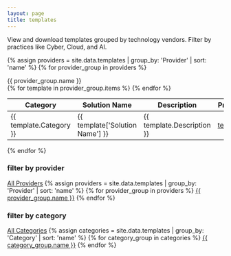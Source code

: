 ```yaml
---
layout: page
title: templates
---
```


<div class="articles-layout">
<div class="articles-main-content" markdown="1">

View and download templates grouped by technology vendors. Filter by practices like Cyber, Cloud, and AI.

<div id="filter-status" style="margin: 1rem 0 0 0; padding: 0.5rem 0.5rem 0 0.5rem; display: none; text-align: right; font-size: 0.85em;">
  <span style="font-weight: 500; color: #333; padding-right: 0.25rem;">Active Filters:</span> <span id="active-filters"></span>
  <button id="clear-filters" style="margin-left: 1rem; padding: 0.25rem 0.5rem; background: transparent; color: #c00; border: none; border-radius: 3px; cursor: pointer; text-decoration: underline; font-size: 0.85em;">Clear All Filters</button>
</div>

<div id="no-match-message" style="margin: 1rem 0; padding: 0; text-align: center; color: #555; font-size: 1em; display: none;">
  No templates match the selected filter criteria.
</div>

{% assign providers = site.data.templates | group_by: 'Provider' | sort: 'name' %}
{% for provider_group in providers %}
  <div class="provider-heading">{{ provider_group.name }}</div>
  <table>
    <thead>
      <tr>
        <th>Category</th>
        <th>Solution Name</th>
        <th>Description</th>
        <th>Pre Sales</th>
        <th>Delivery</th>
        <th>Status</th>
      </tr>
    </thead>
    <tbody>
      {% for template in provider_group.items %}
      <tr>
        <td>{{ template.Category }}</td>
        <td>{{ template['Solution Name'] }}</td>
        <td>{{ template.Description }}</td>
        <td><a href="{{ template['Pre Sales Templates'] }}" target="_blank">templates</a></td>
        <td><a href="{{ template['Delivery Templates'] }}" target="_blank">templates</a></td>
        <td>{{ template.Status }}</td>
      </tr>
      {% endfor %}
    </tbody>
  </table>
{% endfor %}

</div>

<div class="articles-sidebar">
  <div class="sidebar-section">
    <h3>filter by provider</h3>
    <div class="related-links-list">
      <a href="#" class="year-filter-link provider-filter" data-provider="all">All Providers</a>
      {% assign providers = site.data.templates | group_by: 'Provider' | sort: 'name' %}
      {% for provider_group in providers %}
      <a href="#" class="year-filter-link provider-filter" data-provider="{{ provider_group.name }}">{{ provider_group.name }}</a>
      {% endfor %}
    </div>
  </div>
  
  <div class="sidebar-section">
    <h3>filter by category</h3>
    <div class="related-links-list">
      <a href="#" class="year-filter-link category-filter" data-category="all">All Categories</a>
      {% assign categories = site.data.templates | group_by: 'Category' | sort: 'name' %}
      {% for category_group in categories %}
      <a href="#" class="year-filter-link category-filter" data-category="{{ category_group.name }}">{{ category_group.name }}</a>
      {% endfor %}
    </div>
  </div>
</div>
</div>

<script>
document.addEventListener('DOMContentLoaded', function() {
  const providerFilters = document.querySelectorAll('.provider-filter');
  const categoryFilters = document.querySelectorAll('.category-filter');
  const providerSections = document.querySelectorAll('.provider-heading, table');
  
  let selectedProvider = 'all';
  let selectedCategory = 'all';
  
  // Set default active filters
  const allProviderFilter = document.querySelector('.provider-filter[data-provider="all"]');
  const allCategoryFilter = document.querySelector('.category-filter[data-category="all"]');
  if (allProviderFilter) allProviderFilter.classList.add('active');
  if (allCategoryFilter) allCategoryFilter.classList.add('active');
  
  // Provider filter functionality
  providerFilters.forEach(filter => {
    filter.addEventListener('click', function(e) {
      e.preventDefault();
      
      providerFilters.forEach(f => f.classList.remove('active'));
      this.classList.add('active');
      selectedProvider = this.getAttribute('data-provider');
      applyFilters();
    });
  });
  
  // Category filter functionality
  categoryFilters.forEach(filter => {
    filter.addEventListener('click', function(e) {
      e.preventDefault();
      
      categoryFilters.forEach(f => f.classList.remove('active'));
      this.classList.add('active');
      selectedCategory = this.getAttribute('data-category');
      applyFilters();
    });
  });
  
  function applyFilters() {
    providerSections.forEach(section => {
      const isProviderHeading = section.classList.contains('provider-heading');
      const isTable = section.tagName === 'TABLE';
      
      if (isProviderHeading) {
        const providerName = section.textContent.trim();
        const showProvider = selectedProvider === 'all' || providerName === selectedProvider;
        
        if (showProvider) {
          // Check if table should be shown based on category filter
          const table = section.nextElementSibling;
          if (table && table.tagName === 'TABLE') {
            if (selectedCategory === 'all') {
              section.style.display = '';
              table.style.display = '';
              // Show all rows
              const rows = table.querySelectorAll('tbody tr');
              rows.forEach(row => row.style.display = 'table-row');
            } else {
              // Check if table has any rows matching the category
              const rows = table.querySelectorAll('tbody tr');
              let hasMatchingRows = false;
              rows.forEach(row => {
                const categoryCell = row.children[0]; // First column is category
                if (categoryCell && categoryCell.textContent.trim() === selectedCategory) {
                  row.style.display = 'table-row';
                  hasMatchingRows = true;
                } else {
                  row.style.display = 'none';
                }
              });
              // Only show provider heading and table if there are matching rows
              if (hasMatchingRows) {
                section.style.display = '';
                table.style.display = '';
              } else {
                section.style.display = 'none';
                table.style.display = 'none';
              }
            }
          }
        } else {
          section.style.display = 'none';
          if (section.nextElementSibling && section.nextElementSibling.tagName === 'TABLE') {
            section.nextElementSibling.style.display = 'none';
          }
        }
      }
    });
    
    updateFilterStatus();
    checkForNoMatches();
  }
  
  function updateFilterStatus() {
    const filterStatus = document.getElementById('filter-status');
    const activeFilters = document.getElementById('active-filters');
    
    const filters = [];
    if (selectedProvider !== 'all') {
      filters.push(`<span style="color: #c00;">Provider:</span> ${selectedProvider}`);
    }
    if (selectedCategory !== 'all') {
      filters.push(`<span style="color: #c00;">Category:</span> ${selectedCategory}`);
    }
    
    if (filters.length > 0) {
      activeFilters.innerHTML = filters.join(', ');
      filterStatus.style.display = 'block';
    } else {
      filterStatus.style.display = 'none';
    }
  }
  
  function checkForNoMatches() {
    const noMatchMessage = document.getElementById('no-match-message');
    const visibleProviderHeadings = document.querySelectorAll('.provider-heading[style="display: block"], .provider-heading:not([style*="display: none"])');
    
    // Check if any provider sections are actually visible and have content
    let hasVisibleContent = false;
    visibleProviderHeadings.forEach(heading => {
      if (heading.style.display !== 'none') {
        const table = heading.nextElementSibling;
        if (table && table.tagName === 'TABLE' && table.style.display !== 'none') {
          const visibleRows = table.querySelectorAll('tbody tr:not([style*="display: none"])');
          if (visibleRows.length > 0) {
            hasVisibleContent = true;
          }
        }
      }
    });
    
    if (!hasVisibleContent && (selectedProvider !== 'all' || selectedCategory !== 'all')) {
      noMatchMessage.style.display = 'block';
    } else {
      noMatchMessage.style.display = 'none';
    }
  }
  
  // Clear filters functionality
  document.getElementById('clear-filters').addEventListener('click', function() {
    selectedProvider = 'all';
    selectedCategory = 'all';
    
    // Reset filter link states
    providerFilters.forEach(f => f.classList.remove('active'));
    categoryFilters.forEach(f => f.classList.remove('active'));
    
    const allProviderFilter = document.querySelector('.provider-filter[data-provider="all"]');
    const allCategoryFilter = document.querySelector('.category-filter[data-category="all"]');
    if (allProviderFilter) allProviderFilter.classList.add('active');
    if (allCategoryFilter) allCategoryFilter.classList.add('active');
    
    applyFilters();
  });
});
</script>